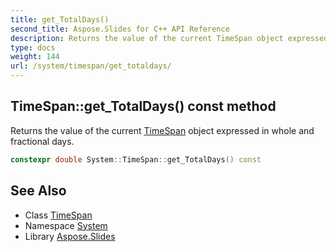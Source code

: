 ```yaml
---
title: get_TotalDays()
second_title: Aspose.Slides for C++ API Reference
description: Returns the value of the current TimeSpan object expressed in whole and fractional days.
type: docs
weight: 144
url: /system/timespan/get_totaldays/
---
```

## TimeSpan::get_TotalDays() const method


Returns the value of the current [TimeSpan](../) object expressed in whole and fractional days.

```cpp
constexpr double System::TimeSpan::get_TotalDays() const
```

## See Also

* Class [TimeSpan](../)
* Namespace [System](../../)
* Library [Aspose.Slides](../../../)